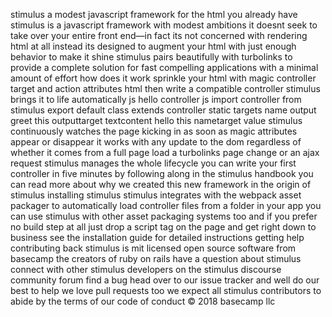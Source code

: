 stimulus a modest javascript framework for the html you already have stimulus is a javascript framework with modest ambitions it doesnt seek to take over your entire front end—in fact its not concerned with rendering html at all instead its designed to augment your html with just enough behavior to make it shine stimulus pairs beautifully with turbolinks to provide a complete solution for fast compelling applications with a minimal amount of effort how does it work sprinkle your html with magic controller target and action attributes html then write a compatible controller stimulus brings it to life automatically js hello controller js import controller from stimulus export default class extends controller static targets name output greet this outputtarget textcontent hello this nametarget value stimulus continuously watches the page kicking in as soon as magic attributes appear or disappear it works with any update to the dom regardless of whether it comes from a full page load a turbolinks page change or an ajax request stimulus manages the whole lifecycle you can write your first controller in five minutes by following along in the stimulus handbook you can read more about why we created this new framework in the origin of stimulus installing stimulus stimulus integrates with the webpack asset packager to automatically load controller files from a folder in your app you can use stimulus with other asset packaging systems too and if you prefer no build step at all just drop a script tag on the page and get right down to business see the installation guide for detailed instructions getting help contributing back stimulus is mit licensed open source software from basecamp the creators of ruby on rails have a question about stimulus connect with other stimulus developers on the stimulus discourse community forum find a bug head over to our issue tracker and well do our best to help we love pull requests too we expect all stimulus contributors to abide by the terms of our code of conduct © 2018 basecamp llc